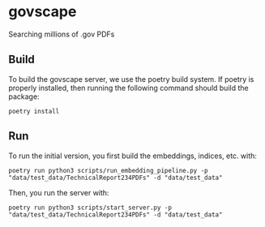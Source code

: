 # govscape
Searching millions of .gov PDFs

## Build

To build the govscape server, we use the poetry build system. If poetry is properly installed, then running the following command should build the package:

```
poetry install
```

## Run

To run the initial version, you first build the embeddings, indices, etc. with:
```
poetry run python3 scripts/run_embedding_pipeline.py -p "data/test_data/TechnicalReport234PDFs" -d "data/test_data"
```

Then, you run the server with:
```
poetry run python3 scripts/start_server.py -p "data/test_data/TechnicalReport234PDFs" -d "data/test_data"
```
